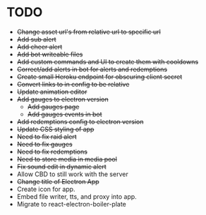 # TODO

* ~~Change asset url's from relative url to specific url~~
* ~~Add sub alert~~
* ~~Add cheer alert~~
* ~~Add bot writeable files~~
* ~~Add custom commands and UI to create them with cooldowns~~
* ~~Correct/add alerts in bot for alerts and redemptions~~
* ~~Create small Heroku endpoint for obscuring client secret~~
* ~~Convert links to in config to be relative~~
* ~~Update animation editor~~
* ~~Add gauges to electron version~~
    * ~~Add gauges page~~
    * ~~Add gauges events in bot~~
* ~~Add redemptions config to electron version~~
* ~~Update CSS styling of app~~
* ~~Need to fix raid alert~~
* ~~Need to fix gauges~~
* ~~Need to fix redemptions~~
* ~~Need to store media in media pool~~
* ~~Fix sound edit in dynamic alert~~
* Allow CBD to still work with the server
* ~~Change title of Electron App~~
* Create icon for app.
* Embed file writer, tts, and proxy into app.
* Migrate to react-electron-boiler-plate